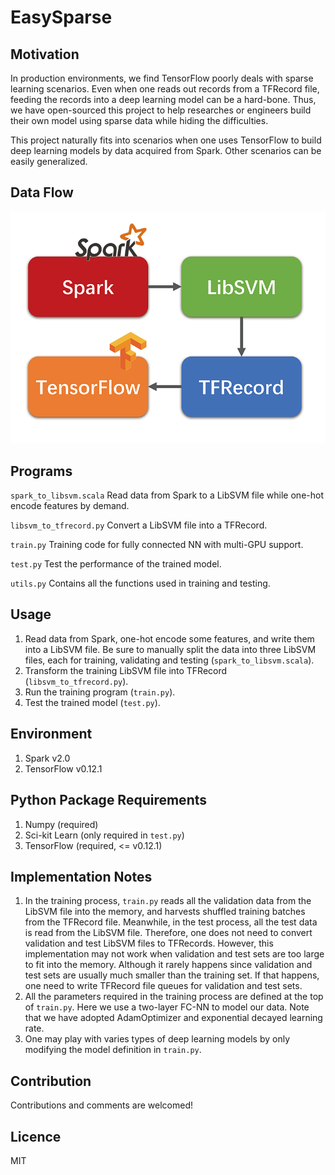 # EasySparse

## Motivation
In production environments, we find TensorFlow poorly deals with sparse learning scenarios. Even when one reads out records from a TFRecord file, feeding the records into a deep learning model can be a hard-bone. Thus, we have open-sourced this project to help researches or engineers build their own model using sparse data while hiding the difficulties. 

This project naturally fits into scenarios when one uses TensorFlow to build deep learning models by data acquired from Spark. Other scenarios can be easily generalized.

## Data Flow
<div align=center><img alt="DataFlow" width="600" src="https://raw.githubusercontent.com/FinBrain/EasySparse/master/resources/dataflow.png"/></div>

## Programs
`spark_to_libsvm.scala`  Read data from Spark to a LibSVM file while one-hot encode features by demand.

`libsvm_to_tfrecord.py`  Convert a LibSVM file into a TFRecord.

`train.py`  Training code for fully connected NN with multi-GPU support.

`test.py`  Test the performance of the trained model.

`utils.py`  Contains all the functions used in training and testing.

## Usage
1. Read data from Spark, one-hot encode some features, and write them into a LibSVM file. Be sure to manually split the data into three LibSVM files, each for training, validating and testing (`spark_to_libsvm.scala`).
2. Transform the training LibSVM file into TFRecord (`libsvm_to_tfrecord.py`).
3. Run the training program (`train.py`). 
4. Test the trained model (`test.py`).

## Environment
1. Spark v2.0
2. TensorFlow v0.12.1

## Python Package Requirements
1. Numpy (required)
2. Sci-kit Learn (only required in `test.py`)
3. TensorFlow (required, <= v0.12.1)

## Implementation Notes
1. In the training process, `train.py` reads all the validation data from the LibSVM file into the memory, and harvests shuffled training batches from the TFRecord file. Meanwhile, in the test process, all the test data is read from the LibSVM file. Therefore, one does not need to convert validation and test LibSVM files to TFRecords. However, this implementation may not work when validation and test sets are too large to fit into the memory. Although it rarely happens since validation and test sets are usually much smaller than the training set. If that happens, one need to write TFRecord file queues for validation and test sets.
2. All the parameters required in the training process are defined at the top of `train.py`. Here we use a two-layer FC-NN to model our data. Note that we have adopted AdamOptimizer and exponential decayed learning rate.
3. One may play with varies types of deep learning models by only modifying the model definition in `train.py`.

## Contribution
Contributions and comments are welcomed!

## Licence
MIT
